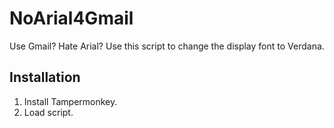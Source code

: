 # NoArial4Gmail
Use Gmail? Hate Arial? Use this script to change the display font to Verdana.
## Installation
1. Install Tampermonkey.
1. Load script.
